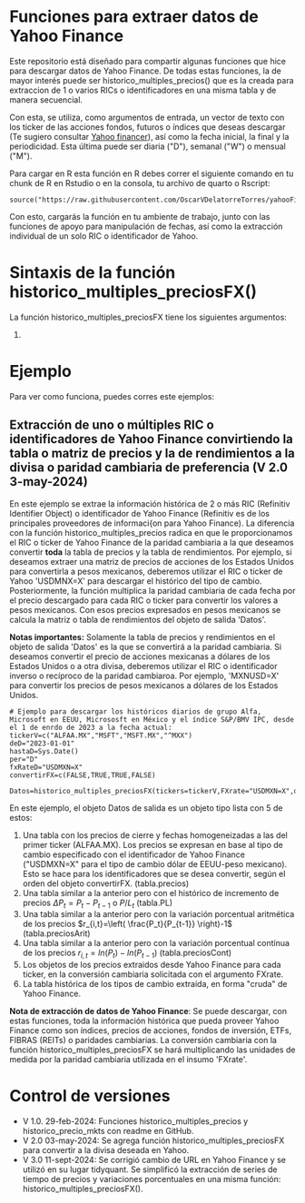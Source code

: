 # Funciones para extraer datos de Yahoo Finance

Este repositorio está diseñado para compartir algunas funciones que hice para descargar datos de Yahoo Finance. De todas estas funciones, la de mayor interés puede ser historico_multiples_precios() que es la creada para extraccion de 1 o varios RICs o identificadores en una misma tabla y de manera secuencial.

Con esta, se utiliza, como argumentos de entrada, un vector de texto con los ticker de las acciones fondos, futuros o índices que deseas descargar (Te sugiero consultar [Yahoo financer](https://finance.yahoo.com)), así como la fecha inicial, la final y la periodicidad. Esta última puede ser diaria ("D"), semanal ("W") o mensual ("M").

Para cargar en R esta función en R debes correr el siguiente comando en tu chunk de R en Rstudio o en la consola, tu archivo de quarto o Rscript:

```{r}
source("https://raw.githubusercontent.com/OscarVDelatorreTorres/yahooFinance/main/datosMultiplesYahooFinance.R")
```
Con esto, cargarás la función en tu ambiente de trabajo, junto con las funciones de apoyo para manipulación de fechas, así como la extracción individual de un solo RIC o identificador de Yahoo.
# Sintaxis de la función historico_multiples_preciosFX()

La función historico_multiples_preciosFX tiene los siguientes argumentos:

1.

# Ejemplo

Para ver como funciona, puedes corres este ejemplos:

## Extracción de uno o múltiples RIC o identificadores de Yahoo Finance convirtiendo la tabla o matriz de precios y la de rendimientos a la divisa o paridad cambiaria de preferencia (V 2.0 3-may-2024)

En este ejemplo se extrae la información histórica de 2 o más RIC (Refinitiv Identifier Object) o identificador de Yahoo Finance (Refinitiv es de los principales proveedores de informaci{on para Yahoo Finance). La diferencia con la función historico_multiples_precios radica en que le proporcionamos el RIC o ticker de Yahoo Finance de la paridad cambiaria a la que deseamos convertir **toda** la tabla de precios y la tabla de rendimientos. Por ejemplo, si deseamos extraer una matriz de precios de acciones de los Estados Unidos para convertirla a pesos mexicanos, deberemos utilizar el RIC o ticker de Yahoo 'USDMNX=X' para descargar el histórico del tipo de cambio. Posteriormente, la función multiplica la paridad cambiaria de cada fecha por el precio descargado para cada RIC o ticker para convertir los valores a pesos mexicanos. Con esos precios expresados en pesos mexicanos se calcula la matriz o tabla de rendimientos del objeto de salida 'Datos'.

**Notas importantes:** Solamente la tabla de precios y rendimientos en el objeto de salida 'Datos' es la que se convertirá a la paridad cambiaria. Si deseamos convertir el precio de acciones mexicanas a dólares de los Estados Unidos o a otra divisa, deberemos utilizar el RIC o identificador inverso o recíproco de la paridad cambiaroa. Por ejemplo, 'MXNUSD=X' para convertir los precios de pesos mexicanos a dólares de los Estados Unidos.

```{r}
# Ejemplo para descargar los históricos diarios de grupo Alfa, Microsoft en EEUU, Micrososft en México y el índice S&P/BMV IPC, desde el 1 de enrdo de 2023 a la fecha actual:
tickerV=c("ALFAA.MX","MSFT","MSFT.MX","^MXX")
deD="2023-01-01"
hastaD=Sys.Date()
per="D"
fxRateD="USDMXN=X"
convertirFX=c(FALSE,TRUE,TRUE,FALSE)

Datos=historico_multiples_preciosFX(tickers=tickerV,FXrate="USDMXN=X",de=deD,hasta=hastaD,periodicidad=per,fxRate=fxRateD,whichToFX=convertirFX)
```
En este ejemplo, el objeto Datos de salida es un objeto tipo lista con 5 de estos:

1. Una tabla con los precios de cierre y fechas homogeneizadas a las del primer ticker (ALFAA.MX). Los precios se expresan en base al tipo de cambio especificado con el identificador de Yahoo Finance ("USDMXN=X" para el tipo de cambio dólar de EEUU-peso mexicano). Esto se hace para los identificadores que se desea convertir, según el orden del objeto convertirFX. (tabla.precios)
2. Una tabla similar a la anterior pero con el histórico de incremento de precios $\Delta P_{t}=P_t- P_{t-1}$ o $P/L_{t}$ (tabla.PL)
3. Una tabla similar a la anterior pero con la variación porcentual aritmética de los precios $r_{i,t}=\left( \frac{P_t}{P_{t-1}} \right)-1$ (tabla.preciosArit)
4. Una tabla similar a la anterior pero con la variación porcentual contínua de los precios $r_{i,t}=ln(P_t)-ln(P_{t-1})$ (tabla.preciosCont)
5. Los objetos de los precios extraidos desde Yahoo Finance para cada ticker, en la conversión cambiaria solicitada con el argumento FXrate.
6. La tabla histórica de los tipos de cambio extraída, en forma "cruda" de Yahoo Finance.

**Nota de extracción de datos de Yahoo Finance**: Se puede descargar, con estas funciones, toda la información histórica que pueda proveer Yahoo Finance como son índices, precios de acciones, fondos de inversión, ETFs, FIBRAS (REITs) o paridades cambiarias. La conversión cambiaria con la función historico_multiples_preciosFX se hará multiplicando las unidades de medida por la paridad cambiaria utilizada en el insumo 'FXrate'.

# Control de versiones

- V 1.0. 29-feb-2024: Funciones historico_multiples_precios y historico_precio_mkts con readme en GitHub.
- V 2.0 03-may-2024: Se agrega función historico_multiples_preciosFX para convertir a la divisa deseada en Yahoo.
- V 3.0 11-sept-2024: Se corrigió cambio de URL en Yahoo Finance y se utilizó en su lugar tidyquant. Se simplificó la extracción de series de tiempo de precios y variaciones porcentuales en una misma función: historico_multiples_preciosFX().
